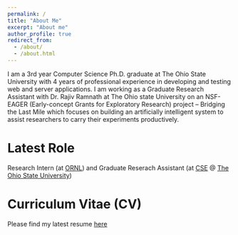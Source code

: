 ```yaml
---
permalink: /
title: "About Me"
excerpt: "About me"
author_profile: true
redirect_from: 
  - /about/
  - /about.html
---
```


I am a 3rd year Computer Science Ph.D. graduate at The Ohio State University with 4 years of professional experience in developing and testing web and server applications. I am working as a Graduate Research Assistant with Dr. Rajiv Ramnath at The Ohio state University on an NSF-EAGER (Early-concept Grants for Exploratory Research) project – Bridging the Last Mile which focuses on building an artificially intelligent system to assist researchers to carry their experiments productively.


Latest Role
======
Research Intern	(at [ORNL](https://www.ornl.gov/)) and Graduate Reserach Assistant (at [CSE](https://cse.osu.edu/) @ [The Ohio State University](https://osu.edu/))


Curriculum Vitae (CV)
======
Please find my latest resume [here](http://manikyaswathi.github.io/files/ManikyaSwathi_Vallabhajosyula_cv.pdf)
